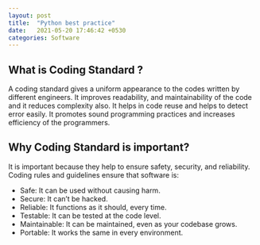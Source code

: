 ```yaml
---
layout: post
title:  "Python best practice"
date:   2021-05-20 17:46:42 +0530
categories: Software
---
```


## What is Coding Standard ?

A coding standard gives a uniform appearance to the codes written by different engineers. It improves readability, and maintainability of the code and it reduces complexity also. It helps in code reuse and helps to detect error easily. It promotes sound programming practices and increases efficiency of the programmers.

## Why Coding Standard is important?

It is important because they help to ensure safety, security, and reliability.
Coding rules and guidelines ensure that software is:

- Safe: It can be used without causing harm.
- Secure: It can’t be hacked.
- Reliable: It functions as it should, every time.
- Testable: It can be tested at the code level.
- Maintainable: It can be maintained, even as your codebase grows.
- Portable: It works the same in every environment.
